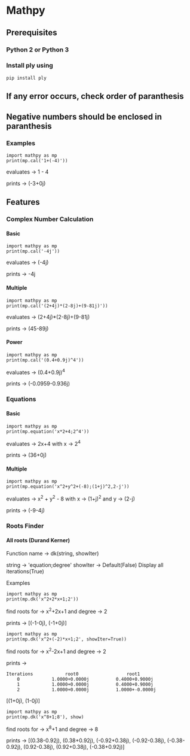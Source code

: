 # Mathpy

## Prerequisites
### Python 2 or Python 3
### Install ply using
    pip install ply

## If any error occurs, check order of paranthesis
## Negative numbers should be enclosed in paranthesis
### Examples
    import mathpy as mp
    print(mp.cal('1+(-4)'))
  evaluates -> 1 - 4
    
  prints -> (-3+0j)

## Features
### Complex Number Calculation
#### Basic
    import mathpy as mp
    print(mp.cal('-4j'))
  evaluates -> (-4j)

  prints -> -4j
#### Multiple
    import mathpy as mp
    print(mp.cal('(2+4j)*(2-8j)+(9-81j)'))
  evaluates -> (2+4j)*(2-8j)+(9-81j)

  prints -> (45-89j)
#### Power
    import mathpy as mp
    print(mp.cal('(0.4+0.9j)^4'))
  evaluates -> (0.4+0.9j)<sup>4</sup>

  prints -> (-0.0959-0.936j)

### Equations
#### Basic
    import mathpy as mp
    print(mp.equation('x*2+4;2^4'))
  evaluates -> 2x+4 with x -> 2<sup>4</sup>
                     
  prints -> (36+0j)
#### Multiple
    import mathpy as mp
    print(mp.equation('x^2+y^2+(-8);(1+j)^2,2-j'))
  evaluates -> x<sup>2</sup> + y<sup>2</sup> - 8 with x -> (1+j)<sup>2</sup> and y -> (2-j)
                     
  prints -> (-9-4j)

### Roots Finder
#### All roots (Durand Kerner)
  Function name -> dk(string, showIter)
  
  string -> 'equation;degree'
  showIter -> Default(False)
              Display all iterations(True)

  Examples

    import mathpy as mp
    print(mp.dk('x^2+2*x+1;2'))
  find roots for -> x<sup>2</sup>+2x+1 and degree -> 2

  prints -> [(-1-0j), (-1+0j)]

    import mathpy as mp
    print(mp.dk('x^2+(-2)*x+1;2', showIter=True))
  find roots for -> x<sup>2</sup>-2x+1 and degree -> 2

  prints ->
  
    Iterations            root0                  root1
        0            1.0000+0.0000j          0.4000+0.9000j
        1            1.0000+0.0000j          0.4000+0.9000j
        2            1.0000+0.0000j          1.0000+-0.0000j
  [(1+0j), (1-0j)]
  
    import mathpy as mp
    print(mp.dk('x^8+1;8'), show)
  find roots for -> x<sup>8</sup>+1 and degree -> 8

  prints -> [(0.38-0.92j), (0.38+0.92j), (-0.92+0.38j), (-0.92-0.38j), (-0.38-0.92j), (0.92-0.38j), (0.92+0.38j), (-0.38+0.92j)]